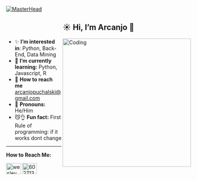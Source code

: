 [![MasterHead](https://media.giphy.com/media/jnWAi68AxKQKLwL1Dy/giphy.gif)](...)

<h2 align="center" > ☀️ Hi, I’m Arcanjo 🌿</h2>

  <img align="right" alt="Coding" width="350" src="https://media3.giphy.com/media/v1.Y2lkPTc5MGI3NjExMGUxMWY2N3BvNXA0bjFuNWVzNmxsNTZkNnA3bWFqbzZoZ2trbjVpYiZlcD12MV9pbnRlcm5hbF9naWZfYnlfaWQmY3Q9Zw/NNVWeKWyh2p026Or91/giphy.gif">
  
- ✨ **I’m interested in**: Python, Back-End, Data Mining
- 📒 **I’m currently learning:** Python, Javascript, R  
- 🧭 **How to reach me** arcanjopuchalski@gmail.com
- 🦒 **Pronouns:** He/Him
- 😼👌 **Fun fact:** First Rule of programming: if it works dont change

<hr></hr>

**How to Reach Me:**

<a href="https://twitter.com/ag_puchalski" target="blank"><img align="center" src="https://raw.githubusercontent.com/rahuldkjain/github-profile-readme-generator/master/src/images/icons/Social/twitter.svg" alt="wesley_beatz" height="30" width="40" /></a>
<a href="https://discord.com/users/wesleyxd#0000" target="blank"><img align="center" src="https://raw.githubusercontent.com/rahuldkjain/github-profile-readme-generator/master/src/images/icons/Social/discord.svg" alt="602713759865110528" height="30" width="40" /></a>
<!---
ag-puchalski/ag-puchalski is a ✨ special ✨ repository because its `README.md` (this file) appears on your GitHub profile.
You can click the Preview link to take a look at your changes.
--->
